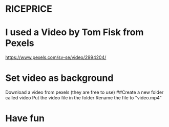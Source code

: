 # RICEPRICE
# I used a Video by Tom Fisk from Pexels
https://www.pexels.com/sv-se/video/2994204/

# Set video as background
Download a video from pexels (they are free to use)
##Create a new folder called video
Put the video file in the folder
Rename the file to "video.mp4"

# Have fun
